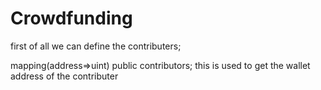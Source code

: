 # Crowdfunding 


first of all we can define the contributers;

mapping(address=>uint) public contributors;
this is used to get the wallet address of the contributer 



 